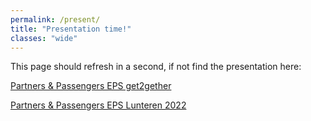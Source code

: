 ```yaml
---
permalink: /present/
title: "Presentation time!"
classes: "wide"
---
```


This page should refresh in a second, if not find the presentation here: 

[Partners & Passengers EPS get2gether](https://docs.google.com/presentation/d/1WcjJGhomGYtOqwCF14CJYV7N9tSsaBUd0RbKlBYl4E4/present?usp=sharing)

[Partners & Passengers EPS Lunteren 2022](https://docs.google.com/presentation/d/1cdbIrjg1nIlNBiOCZYZsvVeclKncaxsX6yge7Uc3Dt0/present?usp=sharing)



<meta http-equiv="Refresh" content="1; url='https://docs.google.com/presentation/d/1WcjJGhomGYtOqwCF14CJYV7N9tSsaBUd0RbKlBYl4E4/present?usp=sharing'" />



